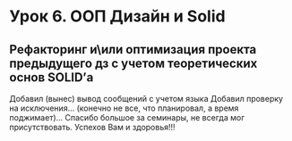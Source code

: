 Урок 6. ООП Дизайн и Solid
==================================================================

Рефакторинг и\или оптимизация проекта предыдущего дз 
с учетом теоретических основ SOLID’а
---------------------------------------------------------------
Добавил (вынес) вывод сообщений с учетом языка
Добавил проверку на исключения...
(конечно не все, что планировал, а время поджимает)...
Спасибо большое за семинары, не всегда мог присутствовать. 
Успехов Вам и здоровья!!!
